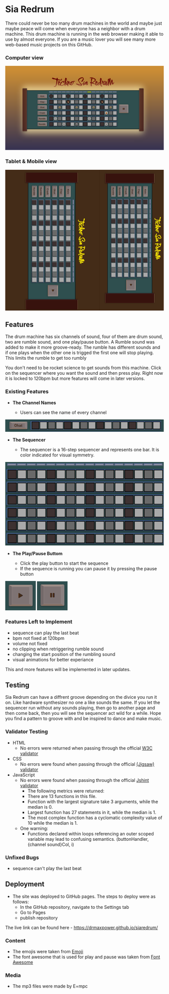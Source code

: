 # Sia Redrum
There could never be too many drum machines in the world and maybe just maybe peace will come when everyone has a neighbor with a drum machine.
This drum machine is running in the web browser making it able to use by almost everyone. If you are a music lover you will see many more web-based music projects on this GitHub.   

### Computer view
![Computer](assets/media/images/sia_big.png)
### Tablet & Mobile view
![Tablet & Mobile](assets/media/images/tablet_mobile.png)


## Features 
The drum machine has six channels of sound, four of them are drum sound, two are rumble sound, and one play/pause button.
A Rumble sound was added to make it more groove-ready. The rumble has different sounds and if one plays when the other one is trigged the first one will stop playing. This limits the rumble to get too rumbly 

You don't need to be rocket science to get sounds from this machine. Click on the sequencer where you want the sound and then press play. 
Right now it is locked to 120bpm but more features will come in later versions.


### Existing Features


- __The Channel Names__

  - Users can see the name of every channel

![](assets/media/images/channel.png)

- __The Sequencer__

  - The sequencer is a 16-step sequencer and represents one bar. It is color indicated for visual symmetry.

![](assets/media/images/sequence.png)

- __The Play/Pause Buttom__

  - Click the play button to start the sequence
  - If the sequence is running you can pause it by pressing the pause button 

![play](assets/media/images/play.png)
![pause](assets/media/images/pause.png)


### Features Left to Implement

- sequence can play the last beat
- bpm not fixed at 120bpm
- volume not fixed
- no clipping when retriggering rumble sound
- changing the start position of the rumbling sound
- visual animations for better experiance

This and more features will be implemented in later updates. 
## Testing 
Sia Redrum can have a diffrent groove depending on the divice you run it on. Like hardware synthesizer no one a like sounds the same.
If you let the sequencer run without any sounds playing, then go to another page and then come back, then you will see the sequencer act wild for a while.
Hope you find a pattern to groove with and be inspired to dance and make music. 


### Validator Testing 

- HTML
    - No errors were returned when passing through the official [W3C validator](https://validator.w3.org/nu/?doc=https%3A%2F%2Fdrmaxpower.github.io%2Fsiaredrum%2F)
- CSS
    - No errors were found when passing through the official [(Jigsaw) validator](https://jigsaw.w3.org/css-validator/validator?uri=https%3A%2F%2Fdrmaxpower.github.io%2Fsiaredrum%2F&profile=css3svg&usermedium=all&warning=1&vextwarning=&lang=sv)
- JavaScript
    - No errors were found when passing through the official [Jshint validator](https://jshint.com/)
      - The following metrics were returned: 
      - There are 13 functions in this file.
      - Function with the largest signature take 3 arguments, while the median is 0.
      - Largest function has 27 statements in it, while the median is 1.
      - The most complex function has a cyclomatic complexity value of 10 while the median is 1.
    - One warning: 
      - Functions declared within loops referencing an outer scoped variable may lead to confusing semantics. (buttonHandler, {channel sound}Col, i)
### Unfixed Bugs

- sequence can't play the last beat 

## Deployment

- The site was deployed to GitHub pages. The steps to deploy were as follows: 
  - In the GitHub repository, navigate to the Settings tab 
  - Go to Pages
  - publish repository

The live link can be found here - https://drmaxpower.github.io/siaredrum/



### Content 

- The emojis were taken from [Emoji](https://emojipedia.org/)
- The font awesome that is used for play and pause was taken from [Font Awesome](https://kit.fontawesome.com/7298b5ab39.js/)

### Media

- The mp3 files were made by E=mpc
